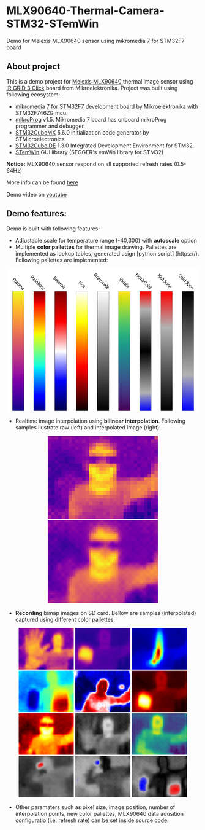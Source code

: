 # MLX90640-Thermal-Camera-STM32-STemWin
 Demo for Melexis MLX90640 sensor using mikromedia 7 for STM32F7 board
## About project
This is a demo project for [Melexis MLX90640](https://www.melexis.com/en/product/mlx90640/far-infrared-thermal-sensor-array) thermal image sensor using [IR GRID 3 Click](https://www.mikroe.com/ir-grid-3-click) board from Mikroelektronika. Project was built using following ecosystem:

 - [mikromedia 7 for STM32F7](https://www.mikroe.com/mikromedia-7-stm32f7) development board by Mikroelektronika with STM32F746ZG mcu.
 - [mikroProg](https://www.mikroe.com/mikroprog-stm32) v1.5. Mikromedia 7 board has onboard mikroProg programmer and debugger.
 - [STM32CubeMX](https://www.st.com/en/development-tools/stm32cubemx.html?sc=stm32cubemx) 5.6.0 initialization code generator by STMicroelectronics.
 - [STM32CubeIDE](https://www.st.com/en/development-tools/stm32cubeide.html) 1.3.0 Integrated Development Environment for STM32.
 - [STemWin](https://www.st.com/en/embedded-software/stemwin.html) GUI library (SEGGER's emWin library for STM32)
 
**Notice:** MLX90640 sensor respond on all supported refresh rates (0.5-64Hz)

More info can be found [here](https://www.optolab.ftn.uns.ac.rs/index.php/education/project-base/260-mlx90640-thermal-camera)

Demo video on [youtube](https://www.youtube.com/watch?v=8gLbl-SsmXU) 

## Demo features:
Demo is built with following features:
- Adjustable scale for temperature range (-40,300) with **autoscale** option
- Multiple **color pallettes** for thermal image drawing. Pallettes are implemented as lookup tables, generated usign [python script] (https://). Following pallettes are implemented:

<p align="center">
<img src="https://github.com/OptoLAB/MLX90640-Thermal-Camera-STM32-STemWin/blob/main/pallette/color_pallettes.png" width="500"/>
</p>

- Realtime image interpolation using **bilinear interpolation**. Following samples ilustrate raw (left) and interpolated image (right):

<p align="center">
<img src="https://github.com/OptoLAB/MLX90640-Thermal-Camera-STM32-STemWin/blob/main/interpolation%20samples/IMG1.BMP" width="288"/>
<img src="https://github.com/OptoLAB/MLX90640-Thermal-Camera-STM32-STemWin/blob/main/interpolation%20samples/IMG0.BMP" width="288"/>
</p>

- **Recording** bimap images on SD card. Bellow are samples (interpolated) captured using different color pallettes:

<p align="center">
<img src="https://github.com/OptoLAB/MLX90640-Thermal-Camera-STM32-STemWin/blob/main/samples/IMG0.BMP" width="144"/>
<img src="https://github.com/OptoLAB/MLX90640-Thermal-Camera-STM32-STemWin/blob/main/samples/IMG1.BMP" width="144"/>
<img src="https://github.com/OptoLAB/MLX90640-Thermal-Camera-STM32-STemWin/blob/main/samples/IMG2.BMP" width="144"/>
<img src="https://github.com/OptoLAB/MLX90640-Thermal-Camera-STM32-STemWin/blob/main/samples/IMG3.BMP" width="144"/>
<img src="https://github.com/OptoLAB/MLX90640-Thermal-Camera-STM32-STemWin/blob/main/samples/IMG4.BMP" width="144"/>
<img src="https://github.com/OptoLAB/MLX90640-Thermal-Camera-STM32-STemWin/blob/main/samples/IMG5.BMP" width="144"/>
<img src="https://github.com/OptoLAB/MLX90640-Thermal-Camera-STM32-STemWin/blob/main/samples/IMG6.BMP" width="144"/>
<img src="https://github.com/OptoLAB/MLX90640-Thermal-Camera-STM32-STemWin/blob/main/samples/IMG7.BMP" width="144"/>
<img src="https://github.com/OptoLAB/MLX90640-Thermal-Camera-STM32-STemWin/blob/main/samples/IMG8.BMP" width="144"/>
<img src="https://github.com/OptoLAB/MLX90640-Thermal-Camera-STM32-STemWin/blob/main/samples/IMG9.BMP" width="144"/>
<img src="https://github.com/OptoLAB/MLX90640-Thermal-Camera-STM32-STemWin/blob/main/samples/IMG10.BMP" width="144"/>
<img src="https://github.com/OptoLAB/MLX90640-Thermal-Camera-STM32-STemWin/blob/main/samples/IMG11.BMP" width="144"/>
</p>

- Other paramaters such as pixel size, image position, number of interpolation points, new color pallettes, MLX90640 data aqusition configuratio (i.e. refresh rate) can be set inside source code.
